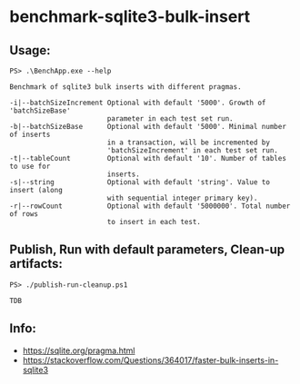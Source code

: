 # benchmark-sqlite3-bulk-insert

## Usage:

`PS> .\BenchApp.exe --help`
```
Benchmark of sqlite3 bulk inserts with different pragmas.

-i|--batchSizeIncrement Optional with default '5000'. Growth of 'batchSizeBase'
                        parameter in each test set run.
-b|--batchSizeBase      Optional with default '5000'. Minimal number of inserts
                        in a transaction, will be incremented by
                        'batchSizeIncrement' in each test set run.
-t|--tableCount         Optional with default '10'. Number of tables to use for
                        inserts.
-s|--string             Optional with default 'string'. Value to insert (along
                        with sequential integer primary key).
-r|--rowCount           Optional with default '5000000'. Total number of rows
                        to insert in each test.
```


## Publish, Run with default parameters, Clean-up artifacts:
`PS> ./publish-run-cleanup.ps1`

```
TDB
```

## Info:

  * https://sqlite.org/pragma.html
  * https://stackoverflow.com/Questions/364017/faster-bulk-inserts-in-sqlite3
